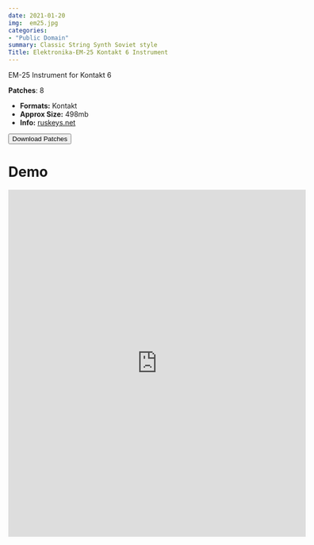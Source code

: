 ```yaml
---
date: 2021-01-20
img:  em25.jpg
categories: 
- "Public Domain"
summary: Classic String Synth Soviet style
Title: Elektronika-EM-25 Kontakt 6 Instrument
---
```




 EM-25 Instrument for Kontakt 6

  **Patches**: 8
-   **Formats:** Kontakt
-   **Approx Size:** 498mb
-   **Info:** [ruskeys.net](http://www.ruskeys.net/eng/base/electr25.php)


<div class="buttons"> <a href="https://github.com/publicsamples/Elektronika-EM-25-K6"> <button>Download Patches</button></a></div>


# Demo

<iframe width="600" height="700" src="https://www.modularsamples.com/Demos/demos/em25.html" frameborder="0" allow="accelerometer; autoplay; clipboard-write; encrypted-media; gyroscope; picture-in-picture" allowfullscreen></iframe>

